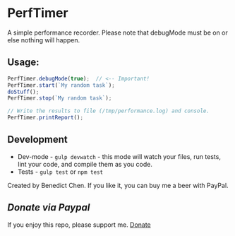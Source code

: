 PerfTimer
=========
 
A simple performance recorder.  Please note that debugMode must be on
or else nothing will happen.

Usage:
------

 ```javascript
 PerfTimer.debugMode(true);  // <-- Important!
 PerfTimer.start(`My random task`);
 doStuff();
 PerfTimer.stop(`My random task`);

 // Write the results to file (/tmp/performance.log) and console.
 PerfTimer.printReport();

 ```
 
 Development
 -----------
 - Dev-mode - `gulp devwatch` - this mode will watch your files, run tests, lint your code, and compile them as you code.
 - Tests - `gulp test` or `npm test`
 
 
Created by Benedict Chen. If you like it, you can buy me a beer with PayPal.

*Donate via Paypal*
-------------------
If you enjoy this repo, please support me. [Donate](https://www.paypal.com/cgi-bin/webscr?cmd=_s-xclick&hosted_button_id=WXQKYYKPHWXHS)
 
 
